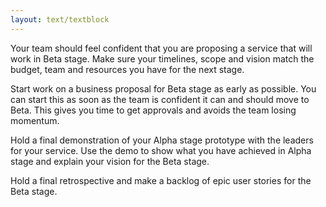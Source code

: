 ```yaml
---
layout: text/textblock
---
```


Your team should feel confident that you are proposing a service that will work in Beta stage. Make sure your timelines, scope and vision match the budget, team and resources you have for the next stage.

Start work on a business proposal for Beta stage as early as possible. You can start this as soon as the team is confident it can and should move to Beta. This gives you time to get approvals and avoids the team losing momentum.

Hold a final demonstration of your Alpha stage prototype with the leaders for your service. Use the demo to show what you have achieved in Alpha stage and explain your vision for the Beta stage.

Hold a final retrospective and make a backlog of epic user stories for the Beta stage.
